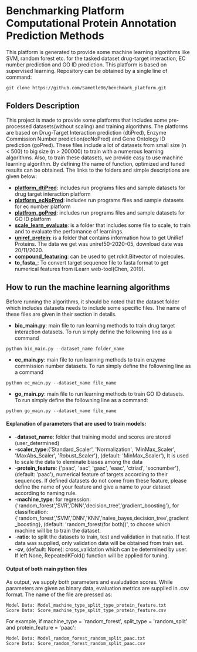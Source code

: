 # Benchmarking Platform Computational Protein Annotation Prediction Methods

This platform is generated to provide some machine learning algorithms like SVM, random forest etc. for the tasked dataset drug-target interaction, EC number prediction and GO ID prediction. This platform is based on supervised learning. 
Repository can be obtained by a single line of command:
```
git clone https://github.com/Sametle06/benchmark_platform.git
```

## Folders Description

This project is made to provide some platforms that includes some pre-processed datasets(without scaling) and training algorithms. The platforms are based on Drug-Target Interaction prediction (dtiPred), Enzyme Commission Number prediction(ecNoPred) and Gene Ontology ID prediction (goPred). These files include a lot of datasets from small size (n < 500) to big size (n > 200000) to train with a numerous learning algorithms. Also, to train these datasets, we provide easy to use machine learning algorithm. By defining the name of function, optimized and tuned results can be obtained. The links to the folders and simple descriptions are given below:

- **[platform_dtiPred](platform_dtiPred)**: includes run programs files and sample datasets for drug target interaction platform
- **[platform_ecNoPred](platform_ecNoPred)**: includes run programs files and sample datasets for ec number platform
- **[platfrom_goPred](platform_goPred)**: includes run programs files and sample datasets for GO ID platform
- **[scale_learn_evaluate](scale_learn_evaluate)**: is a folder that includes some file to scale, to train and to evaluate the perfomance of learnings.
- **[uniref_protein](uniref_protein)**: is a folder that contains information how to get UniRef Proteins. The data we get was uniref50-2020-05, download date was 20/11/2020.
- **[compound_featuring](compound_featuring)**: can be used to get rdkit.Bitvector of molecules.
- **to_fasta_**: To convert target sequence file to fasta format to get numerical features from iLearn web-tool(Chen, 2019).

## How to run the machine learning algorithms 

Before running the algorithms, it should be noted that the dataset folder which includes datasets needs to include some specific files. The name of these files are given in their section in details.

- **bio_main.py**: main file to run learning methods to train drug target interaction datasets. To run simply define the followning line as a command 
```
python bio_main.py --dataset_name folder_name
```
- **ec_main.py**: main file to run learning methods to train enzyme commission number datasets. To run simply define the followning line as a command
```
python ec_main.py --dataset_name file_name
```
- **go_main.py**: main file to run learning methods to train GO ID datasets. To run simply define the followning line as a command:
```
python go_main.py --dataset_name file_name
```

#### Explanation of parameters that are used to train models:
*    -**dataset_name**: folder that training model and scores are stored (user_determined)
*    -**scaler_type**:{'Standard_Scaler', 'Normalization', 'MinMax_Scaler', 'MaxAbs_Scaler', 'Robust_Scaler'}, (default: 'MinMax_Scaler'), It is used to scale the data to eleminate biases among the data
*    -**protein_feature**: {'paac', 'aac', 'gaac', 'eaac', 'ctriad', 'socnumber'}, (default: 'paac'), numerical feature of targets according to their sequences. If defined datasets do not come from these feature, please define the name of your feature and give a name to your dataset according to naming rule.  
*    -**machine_type**: 
        for regression: {'random_forest','SVR','DNN','decision_tree','gradient_boosting'},
   	    for classification:{'random_forest','SVM','DNN','KNN','naive_bayes,decision_tree',gradient_boosting}, 
   	    (default: 'random_forest(for both))', to choose which machine will be to train the dataset.
*    -**ratio**: to split the datasets to train, test and validation in that ratio. If test data was supplied, only validation data will be obtained from train set.
*    -**cv**, (default: None): cross_validation which can be determined by user. If left None, RepeatedKFold() function will be applied for tuning.


#### Output of both main python files

As output, we supply both parameters and evaludation scores. While parameters are given as binary data, evaluation metrics are supplied in .csv format. The name of the file are pressed as:
```
Model Data: Model_machine_type_split_type_protein_feature.txt
Score Data: Score_machine_type_split_type_protein_feature.csv
```
For example, if machine_type = 'random_forest', split_type = 'random_split' and protein_feature = 'paac':
```
Model Data: Model_random_forest_random_split_paac.txt
Score Data: Score_random_forest_random_split_paac.csv
```





















